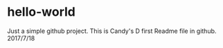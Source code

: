 # hello-world
Just a simple github project.
This is Candy's D first Readme file in github.
2017/7/18
